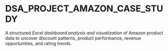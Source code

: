 # DSA_PROJECT_AMAZON_CASE_STUDY
A structured *Excel dashboard analysis and visualization* of Amazon product data to uncover discount patterns, product performance, revenue opportunities, and rating trends.
